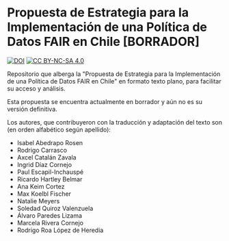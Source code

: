 # Propuesta de Estrategia para la Implementación de una Política de Datos FAIR en Chile [BORRADOR]

[![DOI](https://img.shields.io/badge/DOI-10.71481/7xpj.cv52-cv52.svg)](https://doi.org/10.71481/7xpj-cv52) [![CC BY-NC-SA 4.0](https://img.shields.io/badge/license-CC--BY--NC--SA--4.0-blue.svg)](https://creativecommons.org/licenses/by-nc-sa/4.0/)

Repositorio que alberga la "Propuesta de Estrategia para la Implementación de una Política de Datos FAIR en Chile" en formato texto plano, para facilitar su acceso y análisis.

Esta propuesta se encuentra actualmente en borrador y aún no es su versión definitiva.

Los autores, que contribuyeron con la traducción y adaptación del texto son (en orden alfabético según apellido):

- Isabel Abedrapo Rosen
- Rodrigo Carrasco
- Axcel Catalán Zavala
- Ingrid Díaz Cornejo
- Paul Escapil-Inchauspé
- Ricardo Hartley Belmar
- Ana Keim Cortez
- Max Koelbl Fischer
- Natalie Meyers
- Soledad Quiroz Valenzuela
- Álvaro Paredes Lizama
- Marcela Rivera Cornejo
- Rodrigo Roa López de Heredia
